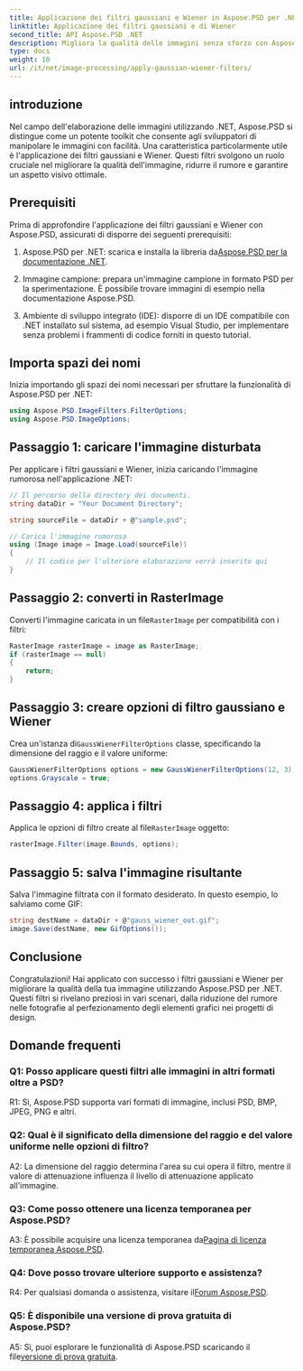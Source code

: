 ```yaml
---
title: Applicazione dei filtri gaussiani e Wiener in Aspose.PSD per .NET
linktitle: Applicazione dei filtri gaussiani e di Wiener
second_title: API Aspose.PSD .NET
description: Migliora la qualità delle immagini senza sforzo con Aspose.PSD per .NET. Applica i filtri gaussiani e Wiener per la riduzione del rumore e un aspetto visivo ottimale.
type: docs
weight: 10
url: /it/net/image-processing/apply-gaussian-wiener-filters/
---
```

## introduzione

Nel campo dell'elaborazione delle immagini utilizzando .NET, Aspose.PSD si distingue come un potente toolkit che consente agli sviluppatori di manipolare le immagini con facilità. Una caratteristica particolarmente utile è l'applicazione dei filtri gaussiani e Wiener. Questi filtri svolgono un ruolo cruciale nel migliorare la qualità dell'immagine, ridurre il rumore e garantire un aspetto visivo ottimale.

## Prerequisiti

Prima di approfondire l'applicazione dei filtri gaussiani e Wiener con Aspose.PSD, assicurati di disporre dei seguenti prerequisiti:

1. Aspose.PSD per .NET: scarica e installa la libreria da[Aspose.PSD per la documentazione .NET](https://reference.aspose.com/psd/net/).

2. Immagine campione: prepara un'immagine campione in formato PSD per la sperimentazione. È possibile trovare immagini di esempio nella documentazione Aspose.PSD.

3. Ambiente di sviluppo integrato (IDE): disporre di un IDE compatibile con .NET installato sul sistema, ad esempio Visual Studio, per implementare senza problemi i frammenti di codice forniti in questo tutorial.

## Importa spazi dei nomi

Inizia importando gli spazi dei nomi necessari per sfruttare la funzionalità di Aspose.PSD per .NET:

```csharp
using Aspose.PSD.ImageFilters.FilterOptions;
using Aspose.PSD.ImageOptions;
```

## Passaggio 1: caricare l'immagine disturbata

Per applicare i filtri gaussiani e Wiener, inizia caricando l'immagine rumorosa nell'applicazione .NET:

```csharp
// Il percorso della directory dei documenti.
string dataDir = "Your Document Directory";

string sourceFile = dataDir + @"sample.psd";

// Carica l'immagine rumorosa
using (Image image = Image.Load(sourceFile))
{
    // Il codice per l'ulteriore elaborazione verrà inserito qui
}
```

## Passaggio 2: converti in RasterImage

 Converti l'immagine caricata in un file`RasterImage` per compatibilità con i filtri:

```csharp
RasterImage rasterImage = image as RasterImage;
if (rasterImage == null)
{
    return;
}
```

## Passaggio 3: creare opzioni di filtro gaussiano e Wiener

 Crea un'istanza di`GaussWienerFilterOptions` classe, specificando la dimensione del raggio e il valore uniforme:

```csharp
GaussWienerFilterOptions options = new GaussWienerFilterOptions(12, 3);
options.Grayscale = true;
```

## Passaggio 4: applica i filtri

 Applica le opzioni di filtro create al file`RasterImage` oggetto:

```csharp
rasterImage.Filter(image.Bounds, options);
```

## Passaggio 5: salva l'immagine risultante

Salva l'immagine filtrata con il formato desiderato. In questo esempio, lo salviamo come GIF:

```csharp
string destName = dataDir + @"gauss_wiener_out.gif";
image.Save(destName, new GifOptions());
```

## Conclusione

Congratulazioni! Hai applicato con successo i filtri gaussiani e Wiener per migliorare la qualità della tua immagine utilizzando Aspose.PSD per .NET. Questi filtri si rivelano preziosi in vari scenari, dalla riduzione del rumore nelle fotografie al perfezionamento degli elementi grafici nei progetti di design.

## Domande frequenti

### Q1: Posso applicare questi filtri alle immagini in altri formati oltre a PSD?

R1: Sì, Aspose.PSD supporta vari formati di immagine, inclusi PSD, BMP, JPEG, PNG e altri.

### Q2: Qual è il significato della dimensione del raggio e del valore uniforme nelle opzioni di filtro?

A2: La dimensione del raggio determina l'area su cui opera il filtro, mentre il valore di attenuazione influenza il livello di attenuazione applicato all'immagine.

### Q3: Come posso ottenere una licenza temporanea per Aspose.PSD?

 A3: È possibile acquisire una licenza temporanea da[Pagina di licenza temporanea Aspose.PSD](https://purchase.aspose.com/temporary-license/).

### Q4: Dove posso trovare ulteriore supporto e assistenza?

 R4: Per qualsiasi domanda o assistenza, visitare il[Forum Aspose.PSD](https://forum.aspose.com/c/psd/34).

### Q5: È disponibile una versione di prova gratuita di Aspose.PSD?

 A5: Sì, puoi esplorare le funzionalità di Aspose.PSD scaricando il file[versione di prova gratuita](https://releases.aspose.com/).
